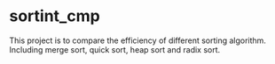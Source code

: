 # sortint_cmp
This project is to compare the efficiency of different sorting algorithm. 
Including merge sort, quick sort, heap sort and radix sort.
